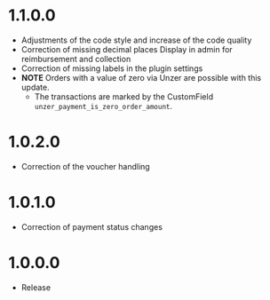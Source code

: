 # 1.1.0.0
* Adjustments of the code style and increase of the code quality
* Correction of missing decimal places Display in admin for reimbursement and collection
* Correction of missing labels in the plugin settings
* **NOTE** Orders with a value of zero via Unzer are possible with this update.
    * The transactions are marked by the CustomField `unzer_payment_is_zero_order_amount`.

# 1.0.2.0
* Correction of the voucher handling


# 1.0.1.0
* Correction of payment status changes

# 1.0.0.0
* Release
